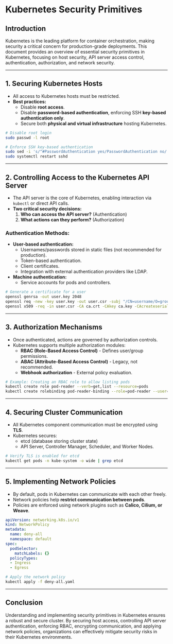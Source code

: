 # Kubernetes Security Primitives

## **Introduction**
Kubernetes is the leading platform for container orchestration, making security a critical concern for production-grade deployments. This document provides an overview of essential security primitives in Kubernetes, focusing on host security, API server access control, authentication, authorization, and network security.

---

## **1. Securing Kubernetes Hosts**
- All access to Kubernetes hosts must be restricted.
- **Best practices:**
  - Disable **root access**.
  - Disable **password-based authentication**, enforcing SSH **key-based authentication only**.
  - Secure both **physical and virtual infrastructure** hosting Kubernetes.
  
```bash
# Disable root login
sudo passwd -l root

# Enforce SSH key-based authentication
sudo sed -i 's/^#PasswordAuthentication yes/PasswordAuthentication no/' /etc/ssh/sshd_config
sudo systemctl restart sshd
```

---

## **2. Controlling Access to the Kubernetes API Server**
- The API server is the core of Kubernetes, enabling interaction via `kubectl` or direct API calls.
- **Two critical security decisions:**
  1. **Who can access the API server?** (Authentication)
  2. **What actions can they perform?** (Authorization)

### **Authentication Methods:**
- **User-based authentication:**
  - Usernames/passwords stored in static files (not recommended for production).
  - Token-based authentication.
  - Client certificates.
  - Integration with external authentication providers like LDAP.
- **Machine authentication:**
  - Service accounts for pods and controllers.
  
```bash
# Generate a certificate for a user
openssl genrsa -out user.key 2048
openssl req -new -key user.key -out user.csr -subj "/CN=username/O=group"
openssl x509 -req -in user.csr -CA ca.crt -CAkey ca.key -CAcreateserial -out user.crt -days 365
```

---

## **3. Authorization Mechanisms**
- Once authenticated, actions are governed by authorization controls.
- Kubernetes supports multiple authorization modules:
  - **RBAC (Role-Based Access Control)** - Defines user/group permissions.
  - **ABAC (Attribute-Based Access Control)** - Legacy, not recommended.
  - **Webhook authorization** - External policy evaluation.

```bash
# Example: Creating an RBAC role to allow listing pods
kubectl create role pod-reader --verb=get,list --resource=pods
kubectl create rolebinding pod-reader-binding --role=pod-reader --user=username
```

---

## **4. Securing Cluster Communication**
- All Kubernetes component communication must be encrypted using **TLS**.
- Kubernetes secures:
  - etcd (database storing cluster state)
  - API Server, Controller Manager, Scheduler, and Worker Nodes.
  
```bash
# Verify TLS is enabled for etcd
kubectl get pods -n kube-system -o wide | grep etcd
```

---

## **5. Implementing Network Policies**
- By default, pods in Kubernetes can communicate with each other freely.
- Network policies help **restrict communication between pods**.
- Policies are enforced using network plugins such as **Calico, Cilium, or Weave**.

```yaml
apiVersion: networking.k8s.io/v1
kind: NetworkPolicy
metadata:
  name: deny-all
  namespace: default
spec:
  podSelector:
    matchLabels: {}
  policyTypes:
  - Ingress
  - Egress
```
```bash
# Apply the network policy
kubectl apply -f deny-all.yaml
```

---

## **Conclusion**
Understanding and implementing security primitives in Kubernetes ensures a robust and secure cluster. By securing host access, controlling API server authentication, enforcing RBAC, encrypting communication, and applying network policies, organizations can effectively mitigate security risks in their Kubernetes environments.

